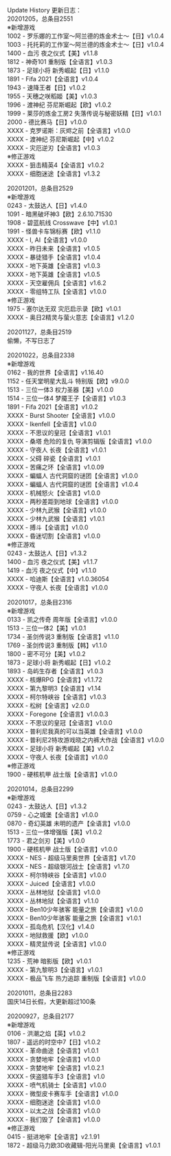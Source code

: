 Update History 更新日志：  
20201205，总条目2551  
※新增游戏  
1002 - 罗乐娜的工作室～阿兰德的炼金术士～【日】v1.0.4  
1003 - 托托莉的工作室～阿兰德的炼金术士～【日】v1.0.4  
1400 - 血污 夜之仪式【美】v1.1.8  
1812 - 神奇101 重制版【全语言】v1.0.3  
1873 - 足球小将 新秀崛起【日】v1.1.0  
1891 - Fifa 2021【全语言】v1.0.4  
1943 - 速降王者【日】v1.0.2  
1955 - 天穗之咲稻姬【美】v1.0.3  
1996 - 渡神纪 芬尼斯崛起【欧】v1.0.2  
1999 - 莱莎的炼金工房2 失落传说与秘密妖精【日】v1.0.1  
2000 - 德比赛马【日】v1.0.0  
XXXX - 克罗诺斯：灰烬之前【全语言】v1.0.0  
XXXX - 渡神纪 芬尼斯崛起【中】v1.0.2  
XXXX - 灾厄逆刃【全语言】v1.0.3  
※修正游戏  
XXXX - 狙击精英4【全语言】v1.0.2  
XXXX - 细胞迷途【全语言】v1.3.2  
  
20201201，总条目2529  
※新增游戏  
0243 - 太鼓达人【日】v1.4.0  
1091 - 暗黑破坏神3【欧】2.6.10.71530  
1908 - 碧蓝航线 Crosswave【中】v1.0.1  
1991 - 怪兽卡车锦标赛【欧】v1.1.0  
XXXX - I, AI【全语言】v1.0.0  
XXXX - 昨日未来【全语言】v1.0.5  
XXXX - 暴徒猎手【全语言】v1.0.4  
XXXX - 地下英雄【全语言】v1.0.3  
XXXX - 地下英雄【全语言】v1.0.5  
XXXX - 天空雇佣兵【全语言】v1.6.2  
XXXX - 零组特工队【全语言】v1.0.0  
※修正游戏  
1975 - 塞尔达无双 灾厄启示录【欧】v1.0.1  
XXXX - 奥日2精灵与萤火意志【全语言】v1.2.0  
  
20201127，总条目2519  
偷懒，不写日志了
  
20201022，总条目2338  
※新增游戏  
0162 - 我的世界【全语言】v1.16.40  
1152 - 任天堂明星大乱斗 特别版【欧】v9.0.0  
1513 - 三位一体3 权力圣器【美】v1.0.0  
1514 - 三位一体4 梦魇王子【全语言】v1.0.3  
1891 - Fifa 2021【全语言】v1.0.2  
XXXX - Burst Shooter【全语言】v1.0.0  
XXXX - Ikenfell【全语言】v1.0.0  
XXXX - 不思议的皇冠【全语言】v1.0.1  
XXXX - 桑塔 危险的复仇 导演剪辑版【全语言】v1.0.0  
XXXX - 守夜人 长夜【全语言】v1.0.1  
XXXX - 父碍 碎瓷【全语言】v1.0.1  
XXXX - 苦痛之环【全语言】v1.0.09  
XXXX - 蝙蝠人 古代洞窟的谜团【全语言】v1.0.0  
XXXX - 蝙蝠人 古代洞窟的谜团【全语言】v1.0.4  
XXXX - 机械怒火【全语言】v1.0.0  
XXXX - 两秒差距到地球【全语言】v1.0.0  
XXXX - 少林九武猴【全语言】v1.0.0  
XXXX - 少林九武猴【全语言】v1.0.1  
XXXX - 搏斗【全语言】v1.0.0  
XXXX - 昏迷切割【全语言】v1.0.0  
※修正游戏  
0243 - 太鼓达人【日】v1.3.2  
1400 - 血污 夜之仪式【美】v1.1.7  
1419 - 血污 夜之仪式【中】v1.1.0  
XXXX - 哈迪斯【全语言】v1.0.36054  
XXXX - 守夜人 长夜【全语言】v1.0.0  
  
20201017，总条目2316  
※新增游戏  
0133 - 凯之传奇 周年版【全语言】v1.0.0  
1513 - 三位一体2【美】v1.0.1  
1734 - 圣剑传说3 重制版【全语言】v1.1.0  
1769 - 圣剑传说3 重制版【韩】v1.1.0  
1800 - 密不可分【美】v1.0.2  
1873 - 足球小将 新秀崛起【日】v1.0.2  
1893 - 岛屿生存者【全语言】v1.0.3  
XXXX - 核爆RPG【全语言】v1.1.72  
XXXX - 第九黎明3【全语言】v1.14  
XXXX - 柯尔特峡谷【全语言】v1.0.3  
XXXX - 松树【全语言】v2.0.0  
XXXX - Foregone【全语言】v1.0.0.3  
XXXX - 不思议的皇冠【全语言】v1.0.0  
XXXX - 普利尼我真的可以当英雄【全语言】v1.0.0  
XXXX - 普利尼2特攻游戏晓之内裤大作战【全语言】v1.0.0  
XXXX - 足球小将 新秀崛起【美】v1.0.2  
XXXX - 守夜人 长夜【全语言】v1.0.0  
※修正游戏  
1900 - 硬核机甲 战士版【全语言】v1.0.0  
  
20201014，总条目2299  
※新增游戏  
0243 - 太鼓达人【日】v1.3.2  
0759 - 心之城堡【全语言】v1.0.0  
0870 - 奇幻英雄 未明的遗产【全语言】v1.0.0  
1513 - 三位一体增强版【美】v1.0.2  
1773 - 君之剑刃【美】v1.0.0  
1900 - 硬核机甲 战士版【全语言】v1.0.0  
XXXX - NES - 超级马里奥世界【全语言】v1.7.0  
XXXX - NES - 超级银河战士【全语言】v1.7.0  
XXXX - 柯尔特峡谷【全语言】v1.0.0  
XXXX - Juiced【全语言】v1.0.0  
XXXX - 丛林地狱【全语言】v1.0.0  
XXXX - 丛林地狱【全语言】v1.1.0  
XXXX - Ben10少年骇客 能量之旅【全语言】v1.0.0  
XXXX - Ben10少年骇客 能量之旅【全语言】v1.0.1  
XXXX - 孤岛危机【汉化】v1.4.0  
XXXX - 地狱救援【欧】v1.0.0  
XXXX - 精灵鼠传说【全语言】v1.0.0  
※修正游戏  
1235 - 荒神 暗影版【欧】v1.0.1  
XXXX - 第九黎明3【全语言】v1.0.1  
XXXX - 极品飞车 热力追踪 重制版【全语言】v1.0.0  
  
20201011，总条目2283  
国庆14日长假，大更新超过100条  
  
20200927，总条目2177  
※新增游戏  
0106 - 洪潮之焰【英】v1.0.2  
1807 - 遥远的时空中7【日】v1.0.2  
XXXX - 革命曲途【全语言】v1.0.1  
XXXX - 贪婪地牢【全语言】v1.0.0  
XXXX - 贪婪地牢【全语言】v1.0.2.1  
XXXX - 侠盗猎车手3【全语言】v1.0  
XXXX - 喷气机骑士【全语言】v1.0.0  
XXXX - 微型皮卡赛车手【全语言】v1.0.0  
XXXX - 细胞迷途【全语言】v1.0.0  
XXXX - 以太之战【全语言】v1.0.0  
XXXX - 我们毁了【全语言】v1.0.0  
※修正游戏  
0415 - 挺进地牢【全语言】v2.1.91  
1872 - 超级马力欧3D收藏辑-阳光马里奥【全语言】v1.0.1
